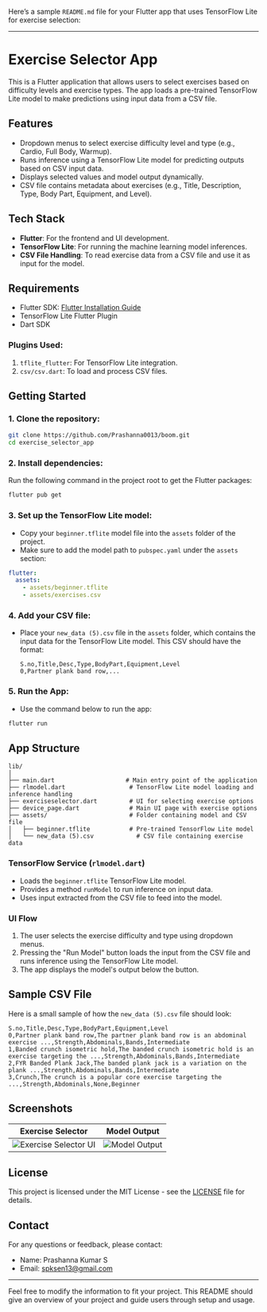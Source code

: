 Here’s a sample `README.md` file for your Flutter app that uses TensorFlow Lite for exercise selection:

---

# Exercise Selector App

This is a Flutter application that allows users to select exercises based on difficulty levels and exercise types. The app loads a pre-trained TensorFlow Lite model to make predictions using input data from a CSV file. 

## Features
- Dropdown menus to select exercise difficulty level and type (e.g., Cardio, Full Body, Warmup).
- Runs inference using a TensorFlow Lite model for predicting outputs based on CSV input data.
- Displays selected values and model output dynamically.
- CSV file contains metadata about exercises (e.g., Title, Description, Type, Body Part, Equipment, and Level).

## Tech Stack
- **Flutter**: For the frontend and UI development.
- **TensorFlow Lite**: For running the machine learning model inferences.
- **CSV File Handling**: To read exercise data from a CSV file and use it as input for the model.

## Requirements

- Flutter SDK: [Flutter Installation Guide](https://flutter.dev/docs/get-started/install)
- TensorFlow Lite Flutter Plugin
- Dart SDK

### Plugins Used:
1. `tflite_flutter`: For TensorFlow Lite integration.
2. `csv/csv.dart`: To load and process CSV files.

## Getting Started

### 1. Clone the repository:
```bash
git clone https://github.com/Prashanna0013/boom.git
cd exercise_selector_app
```

### 2. Install dependencies:
Run the following command in the project root to get the Flutter packages:
```bash
flutter pub get
```

### 3. Set up the TensorFlow Lite model:
- Copy your `beginner.tflite` model file into the `assets` folder of the project.
- Make sure to add the model path to `pubspec.yaml` under the `assets` section:
```yaml
flutter:
  assets:
    - assets/beginner.tflite
    - assets/exercises.csv
```

### 4. Add your CSV file:
- Place your `new_data (5).csv` file in the `assets` folder, which contains the input data for the TensorFlow Lite model. This CSV should have the format:
  ```
  S.no,Title,Desc,Type,BodyPart,Equipment,Level
  0,Partner plank band row,... 
  ```

### 5. Run the App:
- Use the command below to run the app:
```bash
flutter run
```

## App Structure

```plaintext
lib/
│
├── main.dart                    # Main entry point of the application
├── rlmodel.dart                  # TensorFlow Lite model loading and inference handling
├── exerciseselector.dart         # UI for selecting exercise options
├── device_page.dart              # Main UI page with exercise options
├── assets/                       # Folder containing model and CSV file
│   ├── beginner.tflite           # Pre-trained TensorFlow Lite model
│   └── new_data (5).csv            # CSV file containing exercise data
```

### TensorFlow Service (`rlmodel.dart`)
- Loads the `beginner.tflite` TensorFlow Lite model.
- Provides a method `runModel` to run inference on input data.
- Uses input extracted from the CSV file to feed into the model.

### UI Flow
1. The user selects the exercise difficulty and type using dropdown menus.
2. Pressing the "Run Model" button loads the input from the CSV file and runs inference using the TensorFlow Lite model.
3. The app displays the model's output below the button.

## Sample CSV File

Here is a small sample of how the `new_data (5).csv` file should look:

```csv
S.no,Title,Desc,Type,BodyPart,Equipment,Level
0,Partner plank band row,The partner plank band row is an abdominal exercise ...,Strength,Abdominals,Bands,Intermediate
1,Banded crunch isometric hold,The banded crunch isometric hold is an exercise targeting the ...,Strength,Abdominals,Bands,Intermediate
2,FYR Banded Plank Jack,The banded plank jack is a variation on the plank ...,Strength,Abdominals,Bands,Intermediate
3,Crunch,The crunch is a popular core exercise targeting the ...,Strength,Abdominals,None,Beginner
```

## Screenshots

| Exercise Selector | Model Output |
|-------------------|--------------|
| ![Exercise Selector UI](path_to_screenshot1) | ![Model Output](path_to_screenshot2) |

## License

This project is licensed under the MIT License - see the [LICENSE](LICENSE) file for details.

## Contact

For any questions or feedback, please contact:

- Name: Prashanna Kumar S
- Email: spksen13@gmail.com

---

Feel free to modify the information to fit your project. This README should give an overview of your project and guide users through setup and usage.
